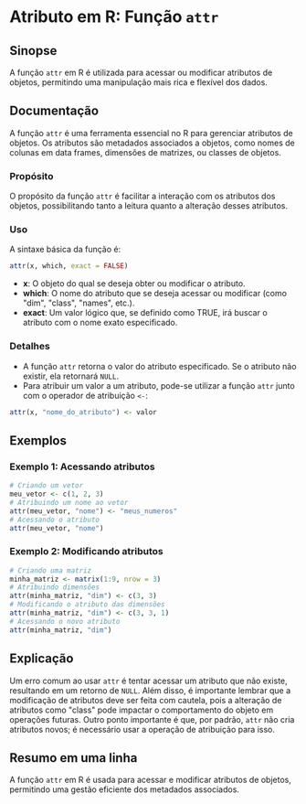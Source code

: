 <!--
Meta Description: # Atributo em R: Função `attr` ## Sinopse A função `attr` em R é utilizada para acessar ou modificar atributos de objetos, permitindo uma manipulação ...
Meta Keywords: attr, atributo, atributos, função, objetos
-->

# Atributo em R: Função `attr`

## Sinopse
A função `attr` em R é utilizada para acessar ou modificar atributos de objetos, permitindo uma manipulação mais rica e flexível dos dados.

## Documentação
A função `attr` é uma ferramenta essencial no R para gerenciar atributos de objetos. Os atributos são metadados associados a objetos, como nomes de colunas em data frames, dimensões de matrizes, ou classes de objetos.

### Propósito
O propósito da função `attr` é facilitar a interação com os atributos dos objetos, possibilitando tanto a leitura quanto a alteração desses atributos.

### Uso
A sintaxe básica da função é:

```R
attr(x, which, exact = FALSE)
```

- **x**: O objeto do qual se deseja obter ou modificar o atributo.
- **which**: O nome do atributo que se deseja acessar ou modificar (como "dim", "class", "names", etc.).
- **exact**: Um valor lógico que, se definido como TRUE, irá buscar o atributo com o nome exato especificado.

### Detalhes
- A função `attr` retorna o valor do atributo especificado. Se o atributo não existir, ela retornará `NULL`.
- Para atribuir um valor a um atributo, pode-se utilizar a função `attr` junto com o operador de atribuição `<-`:

```R
attr(x, "nome_do_atributo") <- valor
```

## Exemplos

### Exemplo 1: Acessando atributos
```R
# Criando um vetor
meu_vetor <- c(1, 2, 3)
# Atribuindo um nome ao vetor
attr(meu_vetor, "nome") <- "meus_numeros"
# Acessando o atributo
attr(meu_vetor, "nome")
```

### Exemplo 2: Modificando atributos
```R
# Criando uma matriz
minha_matriz <- matrix(1:9, nrow = 3)
# Atribuindo dimensões
attr(minha_matriz, "dim") <- c(3, 3)
# Modificando o atributo das dimensões
attr(minha_matriz, "dim") <- c(3, 3, 1)
# Acessando o novo atributo
attr(minha_matriz, "dim")
```

## Explicação
Um erro comum ao usar `attr` é tentar acessar um atributo que não existe, resultando em um retorno de `NULL`. Além disso, é importante lembrar que a modificação de atributos deve ser feita com cautela, pois a alteração de atributos como "class" pode impactar o comportamento do objeto em operações futuras. Outro ponto importante é que, por padrão, `attr` não cria atributos novos; é necessário usar a operação de atribuição para isso.

## Resumo em uma linha
A função `attr` em R é usada para acessar e modificar atributos de objetos, permitindo uma gestão eficiente dos metadados associados.